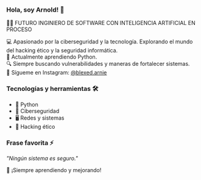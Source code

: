 ### Hola, soy Arnold! 👋

👨‍💻 FUTURO INGINIERO  DE SOFTWARE CON INTELIGENCIA ARTIFICIAL EN PROCESO 

💻 Apasionado por la ciberseguridad y la tecnología. Explorando el mundo del hacking ético y la seguridad informática.  
🐍 Actualmente aprendiendo Python.  
🔍 Siempre buscando vulnerabilidades y maneras de fortalecer sistemas.  
📱 Sígueme en Instagram: [@blexed.arnie](https://instagram.com/blexed.arnie)  

### Tecnologías y herramientas 🛠️
- 🐍 Python
- 🔐 Ciberseguridad
- 🖥️ Redes y sistemas
- 💾 Hacking ético

### Frase favorita ⚡
_"Ningún sistema es seguro."_

🚀 ¡Siempre aprendiendo y mejorando!
